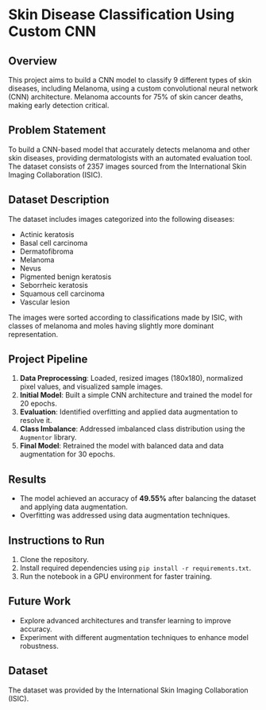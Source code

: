 # Skin Disease Classification Using Custom CNN

## Overview
This project aims to build a CNN model to classify 9 different types of skin diseases, including Melanoma, using a custom convolutional neural network (CNN) architecture. Melanoma accounts for 75% of skin cancer deaths, making early detection critical.

## Problem Statement
To build a CNN-based model that accurately detects melanoma and other skin diseases, providing dermatologists with an automated evaluation tool. The dataset consists of 2357 images sourced from the International Skin Imaging Collaboration (ISIC).

## Dataset Description
The dataset includes images categorized into the following diseases:
- Actinic keratosis
- Basal cell carcinoma
- Dermatofibroma
- Melanoma
- Nevus
- Pigmented benign keratosis
- Seborrheic keratosis
- Squamous cell carcinoma
- Vascular lesion

The images were sorted according to classifications made by ISIC, with classes of melanoma and moles having slightly more dominant representation.

## Project Pipeline
1. **Data Preprocessing**: Loaded, resized images (180x180), normalized pixel values, and visualized sample images.
2. **Initial Model**: Built a simple CNN architecture and trained the model for 20 epochs.
3. **Evaluation**: Identified overfitting and applied data augmentation to resolve it.
4. **Class Imbalance**: Addressed imbalanced class distribution using the `Augmentor` library.
5. **Final Model**: Retrained the model with balanced data and data augmentation for 30 epochs.

## Results
- The model achieved an accuracy of **49.55%** after balancing the dataset and applying data augmentation.
- Overfitting was addressed using data augmentation techniques.

## Instructions to Run
1. Clone the repository.
2. Install required dependencies using `pip install -r requirements.txt`.
3. Run the notebook in a GPU environment for faster training.

## Future Work
- Explore advanced architectures and transfer learning to improve accuracy.
- Experiment with different augmentation techniques to enhance model robustness.

## Dataset
The dataset was provided by the International Skin Imaging Collaboration (ISIC). 

